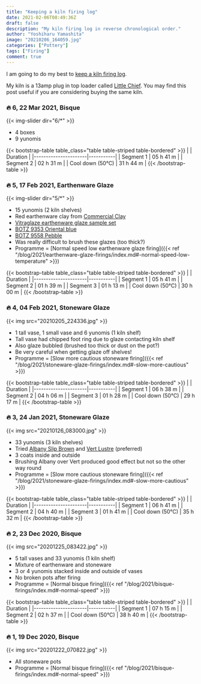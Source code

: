 ```yaml
---
title: "Keeping a kiln firing log"
date: 2021-02-06T08:49:36Z
draft: false
description: "My kiln firing log in reverse chronological order."
author: "Yoshiharu Yamashita"
image: "20210206_164059.jpg"
categories: ["Pottery"]
tags: ["Firing"]
comment: true
---
```


I am going to do my best to [keep a kiln firing log](https://alongthelanes.com/2019/11/26/keeping-a-kiln-log-free-template/).

My kiln is a 13amp plug in top loader called [Little Chief](https://northernkilns.com/plug-in-kilns/). You may find this post useful if you are considering buying the same kiln.

### :fire: 6, 22 Mar 2021, Bisque

{{< img-slider dir="6/*" >}}

- 4 boxes
- 9 yunomis

{{< bootstrap-table table_class="table table-striped table-bordered" >}}
|                      | Duration  |
|----------------------|-----------|
| Segment 1            | 05 h 41 m |
| Segment 2            | 02 h 31 m |
| Cool down (50&deg;C) | 31 h 44 m |
{{< /bootstrap-table >}}

### :fire: 5, 17 Feb 2021, Earthenware Glaze

{{< img-slider dir="5/*" >}}

- 15 yunomis (2 kiln shelves)
- Red earthenware clay from [Commercial Clay](http://www.commercialclay.co.uk/)
- [Vitraglaze earthenware glaze sample set](https://www.hot-clay.com/vitraglaze-earthenware-glaze-sample-set.html)
- [BOTZ 9353 Oriental blue](https://www.botz-glasuren.de/en/productoverview/9353/Orientblau/47)
- [BOTZ 9558 Pebble](https://www.botz-glasuren.de/en/productoverview/9558/Kiesel/231)
- Was really difficult to brush these glazes (too thick?)
- Programme = [Normal speed low earthenware glaze firing]({{< ref "/blog/2021/earthenware-glaze-firings/index.md#-normal-speed-low-temperature" >}})

{{< bootstrap-table table_class="table table-striped table-bordered" >}}
|                      | Duration  |
|----------------------|-----------|
| Segment 1            | 05 h 41 m |
| Segment 2            | 01 h 39 m |
| Segment 3            | 01 h 13 m |
| Cool down (50&deg;C) | 30 h 00 m |
{{< /bootstrap-table >}}

### :fire: 4, 04 Feb 2021, Stoneware Glaze

{{< img src="20210205_224336.jpg" >}}

- 1 tall vase, 1 small vase and 6 yunomis (1 kiln shelf)
- Tall vase had chipped foot ring due to glaze contacting kiln shelf
- Also glaze bubbled (brushed too thick or dust on the pot?)
- Be very careful when getting glaze off shelves!
- Programme = [Slow more cautious stoneware firing]({{< ref "/blog/2021/stoneware-glaze-firings/index.md#-slow-more-cautious" >}})

{{< bootstrap-table table_class="table table-striped table-bordered" >}}
|                      | Duration  |
|----------------------|-----------|
| Segment 1            | 06 h 38 m |
| Segment 2            | 04 h 06 m |
| Segment 3            | 01 h 28 m |
| Cool down (50&deg;C) | 29 h 17 m |
{{< /bootstrap-table >}}

### :fire: 3, 24 Jan 2021, Stoneware Glaze

{{< img src="20210126_083000.jpg" >}}

- 33 yunomis (3 kiln shelves)
- Tried [Albany Slip Brown](https://www.bluematchbox.co.uk/amaco-potters-choice-albany-slip-brown.html) and [Vert Lustre](https://www.bluematchbox.co.uk/amaco-potters-choice-vert-lustre.html) (preferred)
- 3 coats inside and outside
- Brushing Albany over Vert produced good effect but not so the other way round
- Programme = [Slow more cautious stoneware firing]({{< ref "/blog/2021/stoneware-glaze-firings/index.md#-slow-more-cautious" >}})

{{< bootstrap-table table_class="table table-striped table-bordered" >}}
|                      | Duration  |
|----------------------|-----------|
| Segment 1            | 06 h 41 m |
| Segment 2            | 04 h 40 m |
| Segment 3            | 01 h 41 m |
| Cool down (50&deg;C) | 35 h 32 m |
{{< /bootstrap-table >}}

### :fire: 2, 23 Dec 2020, Bisque

{{< img src="20201225_083422.jpg" >}}

- 5 tall vases and 33 yunomis (1 kiln shelf)
- Mixture of earthenware and stoneware
- 3 or 4 yunomis stacked inside and outside of vases
- No broken pots after firing
- Programme = [Normal bisque firing]({{< ref "/blog/2021/bisque-firings/index.md#-normal-speed" >}})

{{< bootstrap-table table_class="table table-striped table-bordered" >}}
|                      | Duration  |
|----------------------|-----------|
| Segment 1            | 07 h 15 m |
| Segment 2            | 02 h 37 m |
| Cool down (50&deg;C) | 38 h 40 m |
{{< /bootstrap-table >}}

### :fire: 1, 19 Dec 2020, Bisque

{{< img src="20201222_070822.jpg" >}}

- All stoneware pots
- Programme = [Normal bisque firing]({{< ref "/blog/2021/bisque-firings/index.md#-normal-speed" >}})